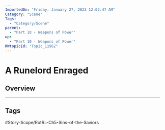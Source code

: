 ```yaml
---
ImportedOn: "Friday, January 27, 2023 12:02:47 AM"
Category: "Scene"
Tags:
  - "Category/Scene"
parent:
  - "Part 10 - Weapons of Power"
up:
  - "Part 10 - Weapons of Power"
RWtopicId: "Topic_11962"
---
```

# A Runelord Enraged
## Overview

---
## Tags
#Story-Scope/RotRL-Ch5-Sins-of-the-Saviors


